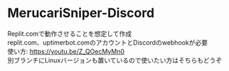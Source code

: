 # MerucariSniper-Discord
Replit.comで動作させることを想定して作成
<br>
replit.com、uptimerbot.comのアカウントとDiscordのwebhookが必要
<br>
使い方: https://youtu.be/Z_QOecMyMn0
<br>
別ブランチにLinuxバージョンも置いているので使いたい方はそちらもどうぞ
